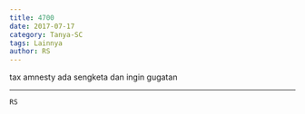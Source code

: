```yaml
---
title: 4700
date: 2017-07-17
category: Tanya-SC
tags: Lainnya
author: RS
---
```


tax amnesty ada sengketa dan ingin gugatan

---



`RS`
